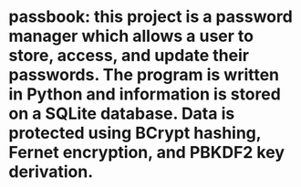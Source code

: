 # passbook: this project is a password manager which allows a user to store, access, and update their passwords. The program is written in Python and information is stored on a SQLite database. Data is protected using BCrypt hashing, Fernet encryption, and PBKDF2 key derivation.

